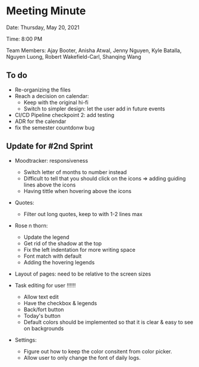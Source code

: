 # Meeting Minute

Date: Thursday, May 20, 2021

Time: 8:00 PM

Team Members: Ajay Booter, Anisha Atwal, Jenny Nguyen, Kyle Batalla, Nguyen
Luong, Robert Wakefield-Carl, Shanqing Wang

## To do

- Re-organizing the files
- Reach a decision on calendar:
  - Keep with the original hi-fi
  - Switch to simpler design: let the user add in future events
- CI/CD Pipeline checkpoint 2: add testing
- ADR for the calendar
- fix the semester countdonw bug

## Update for #2nd Sprint

- Moodtracker: responsiveness
  - Switch letter of months to number instead
  - Difficult to tell that you should click on the icons => adding guiding lines
    above the icons
  - Having tittle when hovering above the icons
- Quotes:

  - Filter out long quotes, keep to with 1-2 lines max

- Rose n thorn:

  - Update the legend
  - Get rid of the shadow at the top
  - Fix the left indentation for more writing space
  - Font match with default
  - Adding the hovering legends

- Layout of pages: need to be relative to the screen sizes

- Task editing for user !!!!!!

  - Allow text edit
  - Have the checkbox & legends
  - Back/fort button
  - Today's button
  - Default colors should be implemented so that it is clear & easy to see on
    backgrounds

- Settings:
  - Figure out how to keep the color consitent from color picker.
  - Allow user to only change the font of daily logs.

